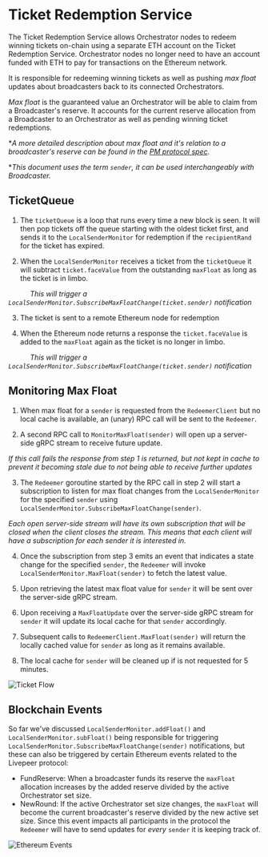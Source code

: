 # Ticket Redemption Service

The Ticket Redemption Service allows Orchestrator nodes to redeem winning tickets on-chain using a separate ETH account on the Ticket Redemption Service. Orchestrator nodes no longer need to have an account funded with ETH to pay for transactions on the Ethereum network.

It is responsible for redeeming winning tickets as well as pushing _max float_ updates about broadcasters back to its connected Orchestrators.

_Max float_ is the guaranteed value an Orchestrator will be able to claim from a Broadcaster's reserve. It accounts for the current reserve allocation from a Broadcaster to an Orchestrator as well as pending winning ticket redemptions.

\**A more detailed description about max float and it's relation to a broadcaster's reserve can be found in the [PM protocol spec](https://github.com/livepeer/wiki/blob/master/spec/streamflow/pm.md#reserve).*

\**This document uses the term `sender`, it can be used interchangeably with Broadcaster.*

## TicketQueue

1. The `ticketQueue` is a loop that runs every time a new block is seen. It will then pop tickets off the queue starting with the oldest ticket first, and sends it to the `LocalSenderMonitor` for redemption if the `recipientRand` for the ticket has expired.

2. When the `LocalSenderMonitor` receives a ticket from the `ticketQueue` it will subtract `ticket.faceValue` from the outstanding `maxFloat` as long as the ticket is in limbo.

&nbsp;&nbsp;&nbsp;&nbsp;&nbsp;&nbsp;&nbsp;&nbsp;&nbsp;&nbsp; _This will trigger a `LocalSenderMonitor.SubscribeMaxFloatChange(ticket.sender)` notification_

3. The ticket is sent to a remote Ethereum node for redemption

4. When the Ethereum node returns a response the `ticket.faceValue` is added to the `maxFloat` again as the ticket is no longer in limbo.

&nbsp;&nbsp;&nbsp;&nbsp;&nbsp;&nbsp;&nbsp;&nbsp;&nbsp;&nbsp; _This will trigger a `LocalSenderMonitor.SubscribeMaxFloatChange(ticket.sender)` notification_

## Monitoring Max Float

1. When max float for a `sender` is requested from the `RedeemerClient` but no local cache is available, an (unary) RPC call will be sent to the `Redeemer`.

2. A second RPC call to `MonitorMaxFloat(sender)` will open up a server-side gRPC stream to receive future update.

_If this call fails the response from step 1 is returned, but not kept in cache to prevent it becoming stale due to not being able to receive further updates_

3. The `Redeemer` goroutine started by the RPC call in step 2 will start a subscription to listen for max float changes from the `LocalSenderMonitor` for the specified `sender` using `LocalSenderMonitor.SubscribeMaxFloatChange(sender)`.

_Each open server-side stream will have its own subscription that will be closed when the client closes the stream. This means that each client will have a subscription for each sender it is interested in._

4. Once the subscription from step 3 emits an event that indicates a state change for the specified `sender`, the `Redeemer` will invoke `LocalSenderMonitor.MaxFloat(sender)` to fetch the latest value.

5. Upon retrieving the latest max float value for `sender` it will be sent over the server-side gRPC stream.

6. Upon receiving a `MaxFloatUpdate` over the server-side gRPC stream for `sender` it will update its local cache for that `sender` accordingly.

7. Subsequent calls to `RedeemerClient.MaxFloat(sender)` will return the locally cached value for `sender` as long as it remains available.

8. The local cache for `sender` will be cleaned up if is not requested for 5 minutes.

![Ticket Flow](./assets/redeemer/ticketflow.png)


## Blockchain Events

So far we've discussed `LocalSenderMonitor.addFloat()` and `LocalSenderMonitor.subFloat()` being responsible for triggering `LocalSenderMonitor.SubscribeMaxFloatChange(sender)` notifications, but these can also be triggered by certain Ethereum events related to the Livepeer protocol:

- FundReserve: When a broadcaster funds its reserve the `maxFloat` allocation increases by the added reserve divided by the active Orchestrator set size.
- NewRound: If the active Orchestrator set size changes, the `maxFloat` will become the current broadcaster's reserve divided by the new active set size. Since this event impacts all participants in the protocol the `Redeemer` will have to send updates for _every_ `sender` it is keeping track of.

![Ethereum Events](./assets/redeemer/eth-events.png)
